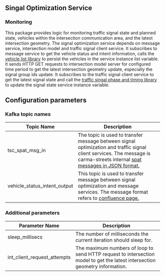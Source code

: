 ## Singal Optimization Service
### Monitoring
This package provides logic for monitoring traffic signal state and planned state, vehicles within the intersection communication area, and the latest intersection geometry. The signal optimization service depends on message service, intersection model and traffic signal client service. It subscribes to message service to get the vehicle status and intent information, calls the [vehicle list library](https://github.com/usdot-fhwa-stol/carma-streets/tree/develop/streets_utils/streets_vehicle_list) to persist the vehicles in the service instance list variable. It sends HTTP GET requests to intersection model server for configured time period to get the latest intersection geometry update, especially the signal group ids update.  It subscribes to the traffic signal client service to get the latest signal state and call the [traffic singal phase and timing library](https://github.com/usdot-fhwa-stol/carma-streets/tree/develop/streets_utils/streets_signal_phase_and_timing) to update the signal state service instance variable. 

## Configuration parameters
### Kafka topic names
| Topic Name      | Description |
| ------------    | ----------- |
| tsc_spat_msg_in | The topic is used to transfer message between signal optimization and traffic signal client services. The message is carma-streets internal [spat messages in JSON format.](https://github.com/usdot-fhwa-stol/carma-streets/tree/develop/streets_utils/streets_signal_phase_and_timing) 
| vehicle_status_intent_output | This topic is used to transfer message between signal optimization and message services. The message format refers to [confluence page.](https://usdot-carma.atlassian.net/wiki/spaces/CRMTSMO/pages/2182873096/CARMA+Streets+Message+Data+Collection) 

### Additional parameters
| Parameter Name | Description |
| -------------- | ----------- |
| sleep_millisecs | The number of milliseconds the current iteration should sleep for.| 
| int_client_request_attempts | The maximum numbers of loop to send HTTP request to intersection model to get the latest intersection geometry information.|